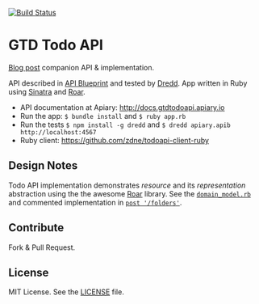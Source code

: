 [![Build Status](https://travis-ci.org/zdne/todoapi.png?branch=master)](https://travis-ci.org/zdne/todoapi)
# GTD Todo API
[Blog post][] companion API & implementation. 

API described in [API Blueprint][] and tested by [Dredd][]. App written in Ruby using [Sinatra][] and [Roar][].

- API documentation at Apiary: <http://docs.gtdtodoapi.apiary.io>
- Run the app: `$ bundle install` and `$ ruby app.rb`
- Run the tests `$ npm install -g dredd` and `$ dredd apiary.apib http://localhost:4567`
- Ruby client: <https://github.com/zdne/todoapi-client-ruby>

## Design Notes
Todo API implementation demonstrates _resource_ and its _representation_ abstraction using the the awesome [Roar][] library. See the [`domain_model.rb`](domain_model.rb) and commented implementation in [`post '/folders'`](app.rb#L28).

## Contribute
Fork & Pull Request.

## License
MIT License. See the [LICENSE](LICENSE) file.

[API Blueprint]: http://apiblueprint.org
[Blog post]: http://blog.apiary.io/2014/03/06/Surfing-API/
[Dredd]: https://github.com/apiaryio/dredd
[Sinatra]: http://www.sinatrarb.com
[Roar]: https://github.com/apotonick/roar